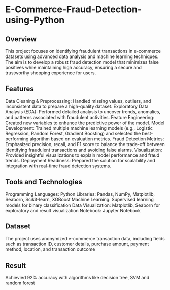 # E-Commerce-Fraud-Detection-using-Python
## Overview
This project focuses on identifying fraudulent transactions in e-commerce datasets using advanced data analysis and machine learning techniques. The aim is to develop a robust fraud detection model that minimizes false positives while maintaining high accuracy, ensuring a secure and trustworthy shopping experience for users.

## Features
Data Cleaning & Preprocessing: Handled missing values, outliers, and inconsistent data to prepare a high-quality dataset.
Exploratory Data Analysis (EDA): Performed detailed analysis to uncover trends, anomalies, and patterns associated with fraudulent activities.
Feature Engineering: Created new variables to enhance the predictive power of the model.
Model Development: Trained multiple machine learning models (e.g., Logistic Regression, Random Forest, Gradient Boosting) and selected the best-performing algorithm based on evaluation metrics.
Fraud Detection Metrics: Emphasized precision, recall, and F1 score to balance the trade-off between identifying fraudulent transactions and avoiding false alarms.
Visualization: Provided insightful visualizations to explain model performance and fraud trends.
Deployment Readiness: Prepared the solution for scalability and integration with real-time fraud detection systems.
## Tools and Technologies
Programming Languages: Python
Libraries: Pandas, NumPy, Matplotlib, Seaborn, Scikit-learn, XGBoost
Machine Learning: Supervised learning models for binary classification
Data Visualization: Matplotlib, Seaborn for exploratory and result visualization
Notebook: Jupyter Notebook
## Dataset
The project uses anonymized e-commerce transaction data, including fields such as transaction ID, customer details, purchase amount, payment method, location, and transaction outcome 
## Result
Achievied 92% accuracy with algorithms like decision tree, SVM and random forest
